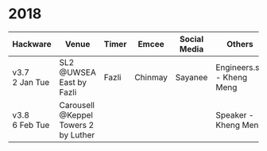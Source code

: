 # 2018

| Hackware | Venue | Timer | Emcee | Social Media | Others |
| ------ | ------ | ------ | ------ | ------ | ------ |
| v3.7 <br> 2 Jan Tue | SL2 @UWSEA East by Fazli | Fazli | Chinmay | Sayanee | Engineers.sg - Kheng Meng |
| v3.8 <br> 6 Feb Tue | Carousell @Keppel Towers 2 by Luther |  |  |  | Speaker - Kheng Meng |
